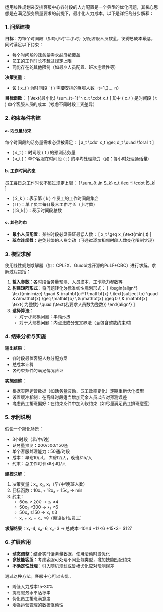 运用线性规划来安排客服中心各时段的人力配置是一个典型的优化问题，其核心思想是在满足服务质量要求的前提下，最小化人力成本。以下是详细的分步解释：

### 1. **问题建模**
**目标**：为每个时间段（如每小时/半小时）分配客服人员数量，使得总成本最低，同时满足以下约束：
- 每个时间段的话务量需求必须被覆盖
- 员工的工作时长不超过规定上限
- 可能存在的其他限制（如最小人员配置、班次连续性等）

**决策变量**：
- 设 \( x_t \) 为时间段 \( t \) 需要安排的客服人数（t=1,2,...,n）

**目标函数**：
\[ \text{最小化} \sum_{t=1}^n c_t \cdot x_t \]
其中 \( c_t \) 是时间段 \( t \) 单个客服人员的成本（考虑不同时段工资差异）

### 2. **约束条件构建**
#### a. 话务量约束
每个时间段的话务量需求必须被满足：
\[ a_t \cdot x_t \geq d_t \quad \forall t \]
- \( d_t \)：时间段 \( t \) 的预测话务量
- \( a_t \)：单个客服在时间段 \( t \) 的平均处理能力（如：每小时处理通话量）

#### b. 工作时间约束
员工每日总工作时长不超过规定上限：
\[ \sum_{t \in S_k} x_t \leq H \cdot |S_k| \]
- \( S_k \)：表示第 \( k \) 个员工的工作时间段集合
- \( H \)：单个员工每日最大工作时长（小时数）
- \( |S_k| \)：表示时间段总数

#### c. 其他约束
- **最小人员配置**：某些时段必须保证最低人数：
  \[ x_t \geq x_{\text{min},t} \]
- **班次连续性**：避免频繁的人员变动（可通过添加相邻时段人数变化限制实现）

### 3. **模型求解**
使用线性规划求解器（如：CPLEX、Gurobi或开源的PuLP+CBC）进行求解。求解过程包括：
1. **输入参数**：各时段话务量预测、人员成本、工作能力参数等
2. **构建矩阵形式**：将问题转化为标准线性规划形式：
   \[
   \begin{align*}
   \text{minimize} \quad & \mathbf{c}^T\mathbf{x} \\
   \text{subject to} \quad & A\mathbf{x} \geq \mathbf{b} \\
   & \mathbf{x} \geq 0 \\
   & \mathbf{x} \text{ 为整数} \quad (\text{若要求人员数为整数})
   \end{align*}
   \]
3. **选择算法**：
   - 对于小规模问题：单纯形法
   - 对于大规模问题：内点法或分支定界法（当包含整数约束时）

### 4. **结果分析与实施**
**输出结果**：
- 各时段最优客服人数分配方案
- 总成本计算
- 各约束条件的满足情况验证

**实施调整**：
- 根据实际运营数据（如话务量波动、员工效率变化）定期重新优化模型
- 设置缓冲机制：在高峰时段适当增加冗余人员以应对预测误差
- 考虑员工排班偏好：在约束条件中加入软约束（如尽量满足员工排班意愿）

### 5. **示例说明**
假设一个简化场景：
- 3个时段（早/中/晚）
- 话务量预测：200/300/150通
- 单个客服处理能力：50通/时段
- 成本：早班$10/人，中班$12/人，晚班$15/人
- 约束：总工作时长≤8小时/人

**建模求解**：
1. 决策变量：x₁, x₂, x₃（早/中/晚班人数）
2. 目标函数：10x₁ + 12x₂ + 15x₃ → min
3. 约束：
   - 50x₁ ≥ 200 → x₁ ≥4
   - 50x₂ ≥300 → x₂ ≥6
   - 50x₃ ≥150 → x₃ ≥3
   - x₁ + x₂ + x₃ ≤8（假设仅1名员工）

**求解结果**：x₁=4, x₂=6, x₃=3 → 总成本=10×4 +12×6 +15×3= $127

### 6. **扩展应用**
- **动态调整**：结合实时话务量数据，使用滚动时域优化
- **多技能客服**：考虑客服可处理不同业务类型，增加技能匹配约束
- **不确定性处理**：引入随机规划或鲁棒优化应对预测误差

通过这种方法，客服中心可以实现：
- 降低人力成本15-30%
- 提高服务水平达标率
- 优化员工排班满意度
- 增强运营管理的数据驱动性